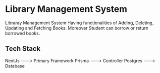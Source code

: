 # Library Management System
Libraray Management System Having functionalities of Adding, Deleting, Updating and Fetching Books. Moreover Student can borrow or return borrowed books.

## Tech Stack
NextJs ---> Primary Framework
Prisma ---> Controller
Postgres ---> Database
 
